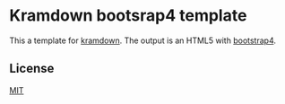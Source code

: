 # Kramdown bootsrap4 template

This a template for [kramdown](http://kramdown.gettalong.org/). The output is
an HTML5 with [bootstrap4](https://getbootstrap.com).

## License

[MIT](LICENSE)